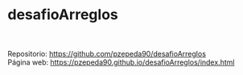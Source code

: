 # desafioArreglos<br><br>
Repositorio: https://github.com/pzepeda90/desafioArreglos <br>
Página web: https://pzepeda90.github.io/desafioArreglos/index.html
